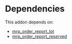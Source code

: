 # Dependencies

This addon depends on:

- [mrp_order_report_lot](https://github.com/bringout/oca-mrp)
- [mrp_order_report_reserved](https://github.com/bringout/oca-mrp)
